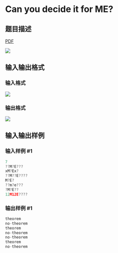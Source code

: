 # Can you decide it for ME?

## 题目描述

[problemUrl]: https://uva.onlinejudge.org/index.php?option=com_onlinejudge&Itemid=8&category=24&page=show_problem&problem=2144

[PDF](https://uva.onlinejudge.org/external/112/p11203.pdf)

![](https://cdn.luogu.com.cn/upload/vjudge_pic/UVA11203/b6d49ca4a435471e1743454729f5bcf96c2c5a63.png)

## 输入输出格式

### 输入格式

![](https://cdn.luogu.com.cn/upload/vjudge_pic/UVA11203/77249114233c155269498642270121306c8e51db.png)

### 输出格式

![](https://cdn.luogu.com.cn/upload/vjudge_pic/UVA11203/fe7f8abfd87e52eb2e90432bfdcb169cf4ced475.png)

## 输入输出样例

### 输入样例 #1

```cpp
7
??M?E???
xM?Ex?
??M??E????
M?E?
??m?e???
?M?E??
12M12E????
```


### 输出样例 #1

```cpp
theorem
no-theorem
theorem
no-theorem
no-theorem
theorem
no-theorem
```


